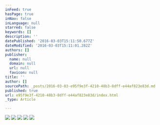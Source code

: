 ```yaml
---
inFeed: true
hasPage: true
inNav: false
inLanguage: null
starred: false
keywords: []
description: ''
datePublished: '2016-03-03T15:11:50.677Z'
dateModified: '2016-03-03T15:11:01.282Z'
authors: []
publisher:
  name: null
  domain: null
  url: null
  favicon: null
title: ''
author: []
sourcePath: _posts/2016-03-03-e95f9e3f-4210-48b3-8dff-e44af823e83d.md
published: true
url: e95f9e3f-4210-48b3-8dff-e44af823e83d/index.html
_type: Article

---
```

![](https://the-grid-user-content.s3-us-west-2.amazonaws.com/85eadc35-1cee-411b-80e5-d2df8eb603d8.jpg)
![](https://the-grid-user-content.s3-us-west-2.amazonaws.com/a67c17ee-b2c9-423f-9fd6-78674be30308.jpg)
![](https://the-grid-user-content.s3-us-west-2.amazonaws.com/82cd5eb5-9a92-4b51-a69e-0cbef421694b.jpg)
![](https://the-grid-user-content.s3-us-west-2.amazonaws.com/6f58528e-0f3c-4f99-a797-0eb691b3d40e.jpg)
![](https://the-grid-user-content.s3-us-west-2.amazonaws.com/f77c4cd2-da3f-4203-90cc-102ecb919725.jpg)